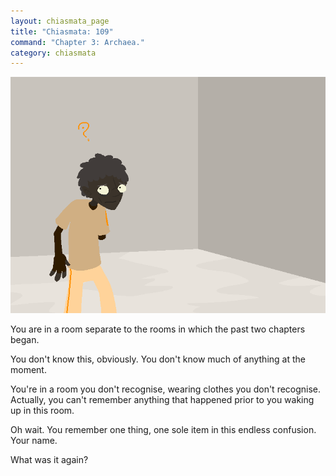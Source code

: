```yaml
---
layout: chiasmata_page
title: "Chiasmata: 109"
command: "Chapter 3: Archaea."
category: chiasmata
---
```


![109](/chiasmata/images/narrative/108.png)

You are in a room separate to the rooms in which the past two chapters began.

You don't know this, obviously. You don't know much of anything at the moment.

You're in a room you don't recognise, wearing clothes you don't recognise. Actually, you can't remember anything that happened prior to you waking up in this room.

Oh wait. You remember one thing, one sole item in this endless confusion. Your name.

What was it again?